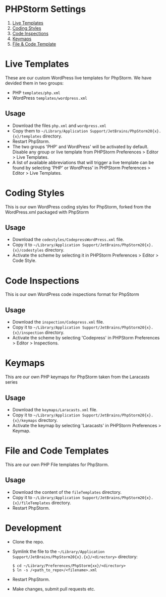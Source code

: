 # PHPStorm Settings

1. [Live Templates](#live-templates)
2. [Coding Styles](#coding-styles)
3. [Code Inspections](#code-inspections)
4. [Keymaps](#keymaps)
5. [File & Code Template](#file-and-code-templates)

# Live Templates

These are our custom WordPress live templates for PhpStorm. We have devided them in two groups:
- PHP `templates/php.xml`
- WordPress `templates/wordpress.xml`

## Usage

* Download the files `php.xml` and `wordpress.xml`
* Copy them to `~/Library/Application Support/JetBrains/PhpStorm20{x}.{x}/templates` directory.
* Restart PhpStorm.
* The two groups 'PHP' and WordPress' will be activated by default. Disable any group or live template from PHPStorm Preferences > Editor > Live Templates.
* A list of available abbreviations that will trigger a live template can be found by selecting 'PHP' or WordPress' in PHPStorm Preferences > Editor > Live Templates.

# Coding Styles

This is our own WordPress coding styles for PhpStorm, forked from the WordPress.xml packaged with PhpStorm

## Usage

* Download the `codestyles/CodepressWordPress.xml` file.
* Copy it to `~/Library/Application Support/JetBrains/PhpStorm20{x}.{x}/codestyles` directory.
* Activate the scheme by selecting it in PHPStorm Preferences > Editor > Code Style.

# Code Inspections

This is our own WordPress code inspections format for PhpStorm

## Usage

* Download the `inspection/Codepress.xml` file.
* Copy it to `~/Library/Application Support/JetBrains/PhpStorm20{x}.{x}/inspection` directory.
* Activate the scheme by selecting 'Codepress' in PHPStorm Preferences > Editor > Inspections.

# Keymaps

This are our own PHP keymaps for PhpStorm taken from the Laracasts series

## Usage

* Download the `keymaps/Laracasts.xml` file.
* Copy it to `~/Library/Application Support/JetBrains/PhpStorm20{x}.{x}/keymaps` directory.
* Activate the keymap by selecting 'Laracasts' in PHPStorm Preferences > Keymap.

# File and Code Templates

This are our own PHP File templates for PhpStorm.

## Usage

* Download the content of the `fileTemplates` directory.
* Copy it to `~/Library/Application Support/JetBrains/PhpStorm20{x}.{x}/fileTemplates` directory.
* Restart PhpStorm.

# Development

* Clone the repo.
* Symlink the file to the `~/Library/Application Support/JetBrains/PhpStorm20{x}.{x}/<directory>` directory:

	```
	$ cd ~/Library/Preferences/PhpStorm{xx}/<directory>
	$ ln -s /<path_to_repo>/<filename>.xml
	```

* Restart PhpStorm.
* Make changes, submit pull requests etc.